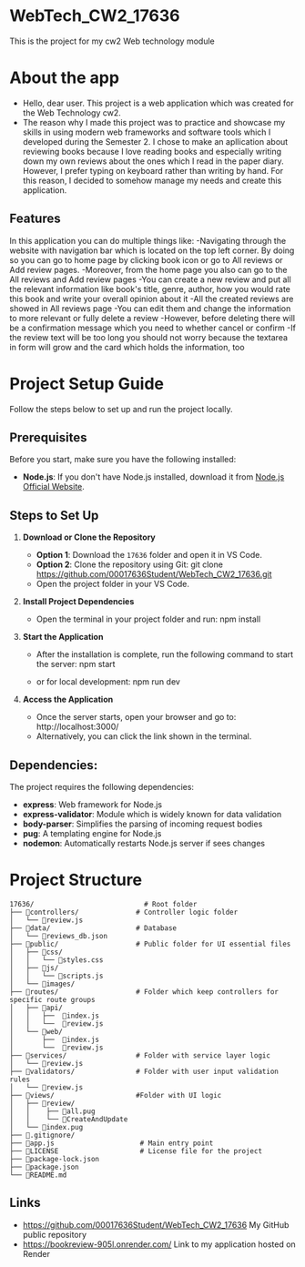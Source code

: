 # WebTech_CW2_17636
This is the project for my cw2 Web technology module

# About the app
- Hello, dear user. This project is a web application which was created for the Web Technology cw2. 
- The reason why I made this project was to practice and showcase my skills in using modern web frameworks and software tools which I developed during the Semester 2. I chose to make an apllication about reviewing books because I love reading books and especially writing down my own reviews about the ones which I read in the paper diary. However, I prefer typing on keyboard rather than writing by hand. For this reason, I decided to somehow manage my needs and create this application.

 ## Features
 In this application you can do multiple things like:
 -Navigating through the website with navigation bar which is located on the top left corner. By doing so you can go to home page by clicking book icon or go to All reviews or Add review pages.
 -Moreover, from the home page you also can go to the All reviews and Add review pages
 -You can create a new review and put all the relevant information like book's title, genre, author, how you would rate this book and write your overall opinion about it
 -All the created reviews are showed in All reviews page
 -You can edit them and change the information to more relevant or fully delete a review
 -However, before deleting there will be a confirmation message which you need to whether cancel or confirm
 -If the review text will be too long you should not worry because the textarea in form will grow and the card which holds the information, too

 # Project Setup Guide

Follow the steps below to set up and run the project locally.

## Prerequisites

Before you start, make sure you have the following installed:
- **Node.js**: If you don't have Node.js installed, download it from [Node.js Official Website](https://nodejs.org/en/download).

## Steps to Set Up

1. **Download or Clone the Repository**

   - **Option 1**: Download the `17636` folder and open it in VS Code.
   - **Option 2**: Clone the repository using Git:
     git clone https://github.com/00017636Student/WebTech_CW2_17636.git
   - Open the project folder in your VS Code.

2. **Install Project Dependencies**

   - Open the terminal in your project folder and run:
     npm install

3. **Start the Application**

   - After the installation is complete, run the following command to start the server:
     npm start

   - or for local development:
    npm run dev

4. **Access the Application**

   - Once the server starts, open your browser and go to:
     http://localhost:3000/
   - Alternatively, you can click the link shown in the terminal.

## Dependencies:

The project requires the following dependencies:

- **express**: Web framework for Node.js
- **express-validator**: Module which is widely known for data validation
- **body-parser**: Simplifies the parsing of incoming request bodies
- **pug**: A templating engine for Node.js
- **nodemon**: Automatically restarts Node.js server if sees changes

# Project Structure

```
17636/                           # Root folder
├── 📁controllers/              # Controller logic folder
│   └── 📄review.js
├── 📁data/                     # Database
│   └── 📄reviews_db.json
├── 📁public/                   # Public folder for UI essential files
│   ├── 📁css/
│   │   └── 📄styles.css          
│   ├── 📁js/
│   │   └── 📄scripts.js         
│   └── 📁images/
├── 📁routes/                   # Folder which keep controllers for specific route groups 
│   ├── 📁api/
│   │   ├──  📄index.js       
│   │   └──  📄review.js    
│   └── 📁web/
│       ├──  📄index.js       
│       └──  📄review.js       
├── 📁services/                 # Folder with service layer logic
│   └── 📄review.js
├── 📁validators/               # Folder with user input validation rules
│   └── 📄review.js
├── 📁views/                    #Folder with UI logic 
│   ├── 📁review/
│   │    ├── 📄all.pug       
│   │    └── 📄CreateAndUpdate         
│   └── 📄index.pug     
├── 📁.gitignore/
├── 📄app.js                     # Main entry point            
├── 📄LICENSE                    # License file for the project              
├── 📄package-lock.json              
├── 📄package.json               
└── 📄README.md                      
```

## Links
- https://github.com/00017636Student/WebTech_CW2_17636 My GitHub public repository
- https://bookreview-905l.onrender.com/  Link to my application hosted on Render 
